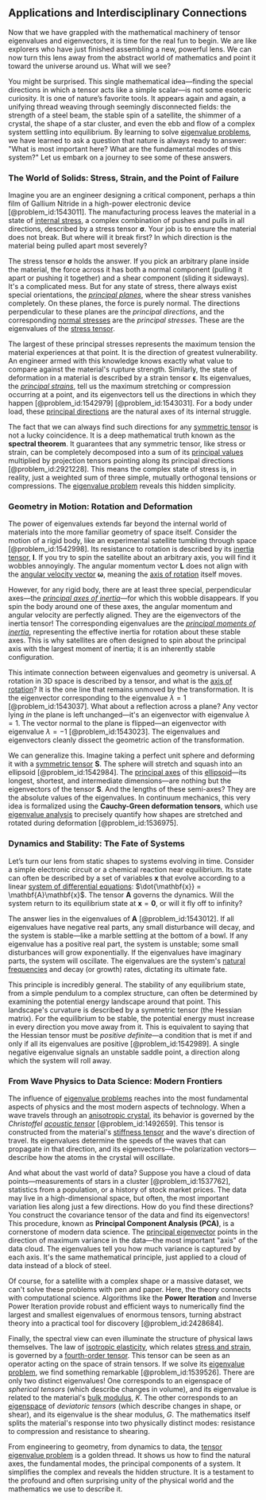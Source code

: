 ## Applications and Interdisciplinary Connections

Now that we have grappled with the mathematical machinery of tensor eigenvalues and eigenvectors, it is time for the real fun to begin. We are like explorers who have just finished assembling a new, powerful lens. We can now turn this lens away from the abstract world of mathematics and point it toward the universe around us. What will we see?

You might be surprised. This single mathematical idea—finding the special directions in which a tensor acts like a simple scalar—is not some esoteric curiosity. It is one of nature’s favorite tools. It appears again and again, a unifying thread weaving through seemingly disconnected fields: the strength of a steel beam, the stable spin of a satellite, the shimmer of a crystal, the shape of a star cluster, and even the ebb and flow of a complex system settling into equilibrium. By learning to solve [eigenvalue problems](@article_id:141659), we have learned to ask a question that nature is always ready to answer: "What is most important here? What are the fundamental modes of this system?" Let us embark on a journey to see some of these answers.

### The World of Solids: Stress, Strain, and the Point of Failure

Imagine you are an engineer designing a critical component, perhaps a thin film of Gallium Nitride in a high-power electronic device [@problem_id:1543011]. The manufacturing process leaves the material in a state of [internal stress](@article_id:190393), a complex combination of pushes and pulls in all directions, described by a stress tensor $\boldsymbol{\sigma}$. Your job is to ensure the material does not break. But where will it break first? In which direction is the material being pulled apart most severely?

The stress tensor $\boldsymbol{\sigma}$ holds the answer. If you pick an arbitrary plane inside the material, the force across it has both a normal component (pulling it apart or pushing it together) and a shear component (sliding it sideways). It's a complicated mess. But for any state of stress, there always exist special orientations, the *[principal planes](@article_id:163994)*, where the shear stress vanishes completely. On these planes, the force is purely normal. The directions perpendicular to these planes are the *principal directions*, and the corresponding [normal stresses](@article_id:260128) are the *principal stresses*. These are the eigenvalues of the [stress tensor](@article_id:148479).

The largest of these principal stresses represents the maximum tension the material experiences at that point. It is the direction of greatest vulnerability. An engineer armed with this knowledge knows exactly what value to compare against the material's rupture strength. Similarly, the state of deformation in a material is described by a strain tensor $\boldsymbol{\epsilon}$. Its eigenvalues, the *[principal strains](@article_id:197303)*, tell us the maximum stretching or compression occurring at a point, and its eigenvectors tell us the directions in which they happen [@problem_id:1542979] [@problem_id:1543031]. For a body under load, these [principal directions](@article_id:275693) are the natural axes of its internal struggle.

The fact that we can always find such directions for any [symmetric tensor](@article_id:144073) is not a lucky coincidence. It is a deep mathematical truth known as the **spectral theorem**. It guarantees that any symmetric tensor, like stress or strain, can be completely decomposed into a sum of its [principal values](@article_id:189083) multiplied by projection tensors pointing along its principal directions [@problem_id:2921228]. This means the complex state of stress is, in reality, just a weighted sum of three simple, mutually orthogonal tensions or compressions. The [eigenvalue problem](@article_id:143404) reveals this hidden simplicity.

### Geometry in Motion: Rotation and Deformation

The power of eigenvalues extends far beyond the internal world of materials into the more familiar geometry of space itself. Consider the motion of a rigid body, like an experimental satellite tumbling through space [@problem_id:1542998]. Its resistance to rotation is described by its [inertia tensor](@article_id:177604), $\mathbf{I}$. If you try to spin the satellite about an arbitrary axis, you will find it wobbles annoyingly. The angular momentum vector $\mathbf{L}$ does not align with the [angular velocity vector](@article_id:172009) $\boldsymbol{\omega}$, meaning the [axis of rotation](@article_id:186600) itself moves.

However, for any rigid body, there are at least three special, perpendicular axes—the *[principal axes of inertia](@article_id:166657)*—for which this wobble disappears. If you spin the body around one of these axes, the angular momentum and angular velocity are perfectly aligned. They are the eigenvectors of the inertia tensor! The corresponding eigenvalues are the *[principal moments of inertia](@article_id:150395)*, representing the effective inertia for rotation about these stable axes. This is why satellites are often designed to spin about the principal axis with the largest moment of inertia; it is an inherently stable configuration.

This intimate connection between eigenvalues and geometry is universal. A rotation in 3D space is described by a tensor, and what is the [axis of rotation](@article_id:186600)? It is the one line that remains unmoved by the transformation. It is the eigenvector corresponding to the eigenvalue $\lambda=1$ [@problem_id:1543037]. What about a reflection across a plane? Any vector lying *in* the plane is left unchanged—it's an eigenvector with eigenvalue $\lambda=1$. The vector normal to the plane is flipped—an eigenvector with eigenvalue $\lambda=-1$ [@problem_id:1543023]. The eigenvalues and eigenvectors cleanly dissect the geometric action of the transformation.

We can generalize this. Imagine taking a perfect unit sphere and deforming it with a [symmetric tensor](@article_id:144073) $\mathbf{S}$. The sphere will stretch and squash into an ellipsoid [@problem_id:1542984]. The [principal axes](@article_id:172197) of this [ellipsoid](@article_id:165317)—its longest, shortest, and intermediate dimensions—are nothing but the eigenvectors of the tensor $\mathbf{S}$. And the lengths of these semi-axes? They are the absolute values of the eigenvalues. In continuum mechanics, this very idea is formalized using the **Cauchy-Green deformation tensors**, which use [eigenvalue analysis](@article_id:272674) to precisely quantify how shapes are stretched and rotated during deformation [@problem_id:1536975].

### Dynamics and Stability: The Fate of Systems

Let’s turn our lens from static shapes to systems evolving in time. Consider a simple electronic circuit or a chemical reaction near equilibrium. Its state can often be described by a set of variables $\mathbf{x}$ that evolve according to a linear [system of differential equations](@article_id:262450): $\dot{\mathbf{x}} = \mathbf{A}\mathbf{x}$. The tensor $\mathbf{A}$ governs the dynamics. Will the system return to its equilibrium state at $\mathbf{x}=\mathbf{0}$, or will it fly off to infinity?

The answer lies in the eigenvalues of $\mathbf{A}$ [@problem_id:1543012]. If all eigenvalues have negative real parts, any small disturbance will decay, and the system is stable—like a marble settling at the bottom of a bowl. If any eigenvalue has a positive real part, the system is unstable; some small disturbances will grow exponentially. If the eigenvalues have imaginary parts, the system will oscillate. The eigenvalues are the system's [natural frequencies](@article_id:173978) and decay (or growth) rates, dictating its ultimate fate.

This principle is incredibly general. The stability of any equilibrium state, from a simple pendulum to a complex structure, can often be determined by examining the potential energy landscape around that point. This landscape's curvature is described by a symmetric tensor (the Hessian matrix). For the equilibrium to be stable, the potential energy must increase in every direction you move away from it. This is equivalent to saying that the Hessian tensor must be *positive definite*—a condition that is met if and only if all its eigenvalues are positive [@problem_id:1542989]. A single negative eigenvalue signals an unstable saddle point, a direction along which the system will roll away.

### From Wave Physics to Data Science: Modern Frontiers

The influence of [eigenvalue problems](@article_id:141659) reaches into the most fundamental aspects of physics and the most modern aspects of technology. When a wave travels through an [anisotropic crystal](@article_id:177262), its behavior is governed by the *Christoffel [acoustic tensor](@article_id:199595)* [@problem_id:1492659]. This tensor is constructed from the material's [stiffness tensor](@article_id:176094) and the wave's direction of travel. Its eigenvalues determine the speeds of the waves that can propagate in that direction, and its eigenvectors—the polarization vectors—describe how the atoms in the crystal will oscillate.

And what about the vast world of data? Suppose you have a cloud of data points—measurements of stars in a cluster [@problem_id:1537762], statistics from a population, or a history of stock market prices. The data may live in a high-dimensional space, but often, the most important variation lies along just a few directions. How do you find these directions? You construct the covariance tensor of the data and find its eigenvectors! This procedure, known as **Principal Component Analysis (PCA)**, is a cornerstone of modern data science. The [principal eigenvector](@article_id:263864) points in the direction of maximum variance in the data—the most important "axis" of the data cloud. The eigenvalues tell you how much variance is captured by each axis. It's the same mathematical principle, just applied to a cloud of data instead of a block of steel.

Of course, for a satellite with a complex shape or a massive dataset, we can't solve these problems with pen and paper. Here, the theory connects with computational science. Algorithms like the **Power Iteration** and Inverse Power Iteration provide robust and efficient ways to numerically find the largest and smallest eigenvalues of enormous tensors, turning abstract theory into a practical tool for discovery [@problem_id:2428684].

Finally, the spectral view can even illuminate the structure of physical laws themselves. The law of [isotropic elasticity](@article_id:202743), which relates [stress and strain](@article_id:136880), is governed by a [fourth-order tensor](@article_id:180856). This tensor can be seen as an operator acting on the space of strain tensors. If we solve its [eigenvalue problem](@article_id:143404), we find something remarkable [@problem_id:1539526]. There are only two distinct eigenvalues! One corresponds to an eigenspace of *spherical tensors* (which describe changes in volume), and its eigenvalue is related to the material's [bulk modulus](@article_id:159575), $K$. The other corresponds to an [eigenspace](@article_id:150096) of *deviatoric tensors* (which describe changes in shape, or shear), and its eigenvalue is the shear modulus, $G$. The mathematics itself splits the material's response into two physically distinct modes: resistance to compression and resistance to shearing.

From engineering to geometry, from dynamics to data, the [tensor eigenvalue problem](@article_id:197565) is a golden thread. It shows us how to find the natural axes, the fundamental modes, the principal components of a system. It simplifies the complex and reveals the hidden structure. It is a testament to the profound and often surprising unity of the physical world and the mathematics we use to describe it.
